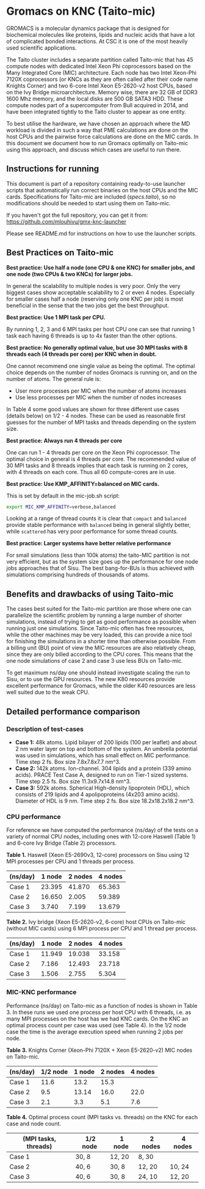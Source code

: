 # Gromacs on KNC (Taito-mic)

GROMACS is a molecular dynamics package that is designed for biochemical
molecules like proteins, lipids and nucleic acids that have a lot of
complicated bonded interactions. At CSC it is one of the most heavily
used scientific applications.

The Taito cluster includes a separate partition called Taito-mic that has
45 compute nodes with dedicated Intel Xeon Phi coprocessors based on the Many
Integrated Core (MIC) architecture. Each node has two Intel Xeon-Phi 7120X
coprocessors (or KNCs as they are often called after their code name Knights
Corner) and two 6-core Intel Xeon E5-2620-v2 host CPUs, based on the Ivy
Bridge microarchitecture. Memory wise, there are 32 GB of DDR3 1600 Mhz
memory, and the local disks are 500 GB SATA3 HDD. These compute nodes part of
a supercomputer from Bull acquired in 2014, and have been integrated tightly
to the Taito cluster to appear as one entity.

To best utilise the hardware, we have chosen an approach where the MD workload
is divided in such a way that PME calculations are done on the host CPUs and
the pairwise force calculations are done on the MIC cards. In this document we
document how to run Gromacs optimally on Taito-mic using this approach, and
discuss which cases are useful to run there.


## Instructions for running

This document is part of a repository containing ready-to-use launcher scripts
that automatically run correct binaries on the host CPUs and the MIC cards.
Specifications for Taito-mic are included (_specs.taito_), so no modifications
should be needed to start using them on Taito-mic.

If you haven't got the full repository, you can get it from:
 https://github.com/mlouhivu/gmx-knc-launcher 

Please see README.md for instructions on how to use the launcher scripts.


## Best Practices on Taito-mic

**Best practice: Use half a node (one CPU & one KNC) for smaller jobs, and
one node (two CPUs & two KNCs) for larger jobs.**

In general the scalability to multiple nodes is very poor. Only the very
biggest cases show acceptable scalability to 2 or even 4 nodes. Especially for
smaller cases half a node (reserving only one KNC per job) is most beneficial
in the sense that the two jobs get the best throughput.


**Best practice: Use 1 MPI task per CPU.**

By running 1, 2, 3 and 6 MPI tasks per host CPU one can see that running 1
task each having 6 threads is up to 4x faster than the other options.


**Best practice: No generally optimal value, but use 30 MPI tasks with 8
threads each (4 threads per core) per KNC when in doubt.**

One cannot recommend one single value as being the optimal. The optimal choice
depends on the number of nodes Gromacs is running on, and on the number of
atoms.  The general rule is:
* User more processes per MIC when the number of atoms increases
* Use less processes per MIC when the number of nodes increases

In Table 4 some good values are shown for three different use cases (details
below) on 1/2 - 4 nodes. These can be used as reasonable first guesses for the
number of MPI tasks and threads depending on the system size.


**Best practice: Always run 4 threads per core**

One can run 1 - 4 threads per core on the Xeon Phi coprocessor. The optimal
choice in general is 4 threads per core. The recommended value of 30 MPI tasks
and 8 threads implies that each task is running on 2 cores, with 4 threads on
each core. Thus all 60 compute-cores are in use.


**Best practice: Use KMP_AFFINITY=balanced on MIC cards.**

This is set by default in the mic-job.sh script:
~~~bash
export MIC_KMP_AFFINITY=verbose,balanced
~~~

Looking at a range of thread counts it is clear that `compact` and 
`balanced` provide stable performance with `balanced` being in general
slightly better, while `scattered` has very poor performance for some thread
counts.


**Best practice: Larger systems have better relative performance**

For small simulations (less than 100k atoms) the taito-MIC partition is not
very efficient, but as the system size goes up the performance for one node
jobs approaches that of Sisu. The best bang-for-BUs is thus achieved with
simulations comprising hundreds of thousands of atoms.

## Benefits and drawbacks of using Taito-mic

The cases best suited for the Taito-mic partition are those where one can
parallelize the scientific problem by running a large number of shorter
simulations, instead of trying to get as good performance as possible when
running just one simulations. Since Taito-mic often has free resources, while
the other machines may be very loaded, this can provide a nice tool for
finishing the simulations in a shorter time than otherwise possible. From a
billing unit (BU) point of view the MIC resources are also relatively cheap,
since they are only billed according to the CPU cores. This means that the one
node simulations of case 2 and case 3 use less BUs on Taito-mic.

To get maximum ns/day one should instead investigate scaling the run to Sisu,
or to use the GPU resources. The new K80 resources provide excellent
performance for Gromacs, while the older K40 resources are less well suited
due to the weak CPU.


## Detailed performance comparison

### Description of test-cases

* **Case 1:** 48k atoms. Lipid bilayer of 200 lipids (100 per leaflet) and about 2
  nm water layer on top and bottom of the system. An umbrella potential was
  used in simulations, which has small effect on MIC performance. Time step 2
  fs. Box size 7.8x7.8x7.7 nm^3.
* **Case 2:** 142k atoms. Ion-channel. 304 lipids and a protein (339 amino
  acids). PRACE Test Case A, designed to run on Tier-1 sized systems.  Time
  step 2.5 fs. Box size 11.3x9.7x14.8 nm^3.
* **Case 3:** 592k atoms. Spherical High-density lipoprotein (HDL), which
  consists of 219 lipids and 4 apolipoproteins (4x203 amino acids). Diameter
  of HDL is 9 nm. Time step 2 fs. Box size 18.2x18.2x18.2 nm^3.

### CPU performance

For reference we have computed the performance (ns/day) of the tests on a
variety of normal CPU nodes, including ones with 12-core Haswell (Table 1) and
6-core Ivy Bridge (Table 2) processors.


**Table 1.** Haswell (Xeon E5-2690v3, 12-core) processors on Sisu using 12
MPI processes per CPU and 1 threads per process.

(ns/day) | 1 node | 2 nodes | 4 nodes
---------|--------|---------|--------
  Case 1 | 23.395 |  41.870 |  65.363
  Case 2 | 16.650 |   2.005 |  59.389
  Case 3 |  3.740 |   7.199 |  13.679


**Table 2.** Ivy bridge (Xeon E5-2620-v2, 6-core) host CPUs on Taito-mic
(without MIC cards) using 6 MPI process per CPU and 1 thread per process.

(ns/day) | 1 node | 2 nodes | 4 nodes
---------|--------|---------|--------
  Case 1 | 11.949 |  19.038 |  33.158
  Case 2 |  7.186 |  12.493 |  23.718
  Case 3 |  1.506 |   2.755 |   5.304


### MIC-KNC performance

Performance (ns/day) on Taito-mic as a function of nodes is shown in Table 3.
In these runs we used one process per host CPU with 6 threads, i.e. as many
MPI processes on the host has we had KNC cards. On the KNC an optimal process
count per case was used (see Table 4). In the 1/2 node case the time is the
average execution speed when running 2 jobs per node.

**Table 3.** Knights Corner (Xeon-Phi 7120X + Xeon E5-2620-v2) MIC nodes on
Taito-mic.

(ns/day) | 1/2 node | 1 node | 2 nodes | 4 nodes
-------- |----------|--------|---------|--------
  Case 1 |     11.6 |  13.2  |    15.3 |
  Case 2 |      9.5 |  13.14 |    16.0 |    22.0
  Case 3 |      2.1 |   3.3  |     5.1 |     7.6


**Table 4.** Optimal process count (MPI tasks vs. threads) on the KNC for each
case and node count.

(MPI tasks, threads) | 1/2 node | 1 node | 2 nodes | 4 nodes
---------------------|----------|--------|---------|--------
              Case 1 |   30,  8 | 12, 20 |   8, 30 |
              Case 2 |   40,  6 | 30,  8 |  12, 20 |  10, 24
              Case 3 |   40,  6 | 30,  8 |  24, 10 |  12, 20

